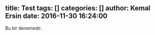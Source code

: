 title: Test
tags: []
categories: []
author: Kemal Ersin
date: 2016-11-30 16:24:00
---
Bu bir denemedir.